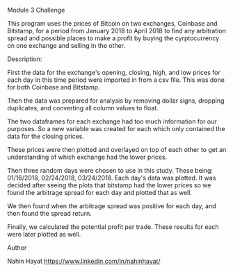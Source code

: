 Module 3 Challenge 


This program uses the prices of Bitcoin on two exchanges, Coinbase and Bitstamp, for a period from January 2018 to April 2018 to find any arbitration spread and possible places to make a profit by buying the cyrptocurrency on one exchange and selling in the other. 

Description:
 
First the data for the exchange's opening, closing, high, and low prices for each day in this time period were imported in from a csv file. This was done for both Coinbase and Bitstamp.


Then the data was prepared for analysis by removing dollar signs, dropping duplicates, and converting all column values to float. 


The two dataframes for each exchange had too much information for our purposes. So a new variable was created for each which only contained the data for the closing prices. 

These prices were then plotted and overlayed on top of each other to get an understanding of which exchange had the lower prices. 


Then three random days were chosen to use in this study. These being: 01/16/2018, 02/24/2018, 03/24/2018. Each day's data was plotted. It was decided after seeing the plots that bitstamp had the lower prices so we found the arbitrage spread for each day and plotted that as well. 

We then found when the arbitrage spread was positive for each day, and then found the spread return. 

Finally, we calculated the potential profit per trade. These results for each were later plotted as well.



Author

Nahin Hayat https://www.linkedin.com/in/nahinhayat/
